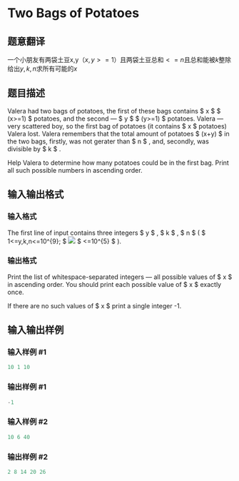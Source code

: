 # Two Bags of Potatoes

## 题意翻译

一个小朋友有两袋土豆x,y（$x,y>=1$）且两袋土豆总和$<=n$且总和能被$k$整除 给出$y,k,n$求所有可能的$x$

## 题目描述

Valera had two bags of potatoes, the first of these bags contains $ x $ $ (x>=1) $ potatoes, and the second — $ y $ $ (y>=1) $ potatoes. Valera — very scattered boy, so the first bag of potatoes (it contains $ x $ potatoes) Valera lost. Valera remembers that the total amount of potatoes $ (x+y) $ in the two bags, firstly, was not gerater than $ n $ , and, secondly, was divisible by $ k $ .

Help Valera to determine how many potatoes could be in the first bag. Print all such possible numbers in ascending order.

## 输入输出格式

### 输入格式

The first line of input contains three integers $ y $ , $ k $ , $ n $ ( $ 1<=y,k,n<=10^{9}; $ ![](https://cdn.luogu.com.cn/upload/vjudge_pic/CF239A/53488bbee46df1b241cbadadd932aea80891152b.png) $ <=10^{5} $ ).

### 输出格式

Print the list of whitespace-separated integers — all possible values of $ x $ in ascending order. You should print each possible value of $ x $ exactly once.

If there are no such values of $ x $ print a single integer -1.

## 输入输出样例

### 输入样例 #1

```cpp
10 1 10

```
### 输出样例 #1

```cpp
-1

```
### 输入样例 #2

```cpp
10 6 40

```
### 输出样例 #2

```cpp
2 8 14 20 26 

```
